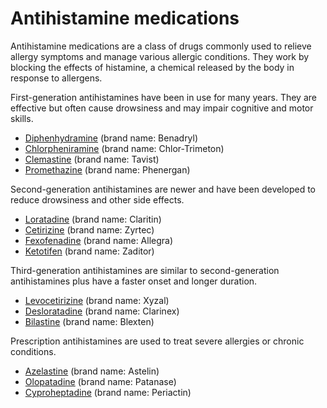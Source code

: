 [//]: # (
source: gpt-3 + jph editing
tags: antihistamines
)

# Antihistamine medications

Antihistamine medications are a class of drugs commonly used to relieve allergy symptoms and manage various allergic conditions. They work by blocking the effects of histamine, a chemical released by the body in response to allergens.

First-generation antihistamines have been in use for many years. They are effective but often cause drowsiness and may impair cognitive and motor skills.

* [Diphenhydramine](../diphenhydramine/) (brand name: Benadryl)
* [Chlorpheniramine](../chlorpheniramine/) (brand name: Chlor-Trimeton)
* [Clemastine](../clemastine/) (brand name: Tavist)
* [Promethazine](../promethazine/) (brand name: Phenergan)

Second-generation antihistamines are newer and have been developed to reduce drowsiness and other side effects.

* [Loratadine](../loratadine/) (brand name: Claritin)
* [Cetirizine](../cetirizine/) (brand name: Zyrtec)
* [Fexofenadine](../fexofenadine/) (brand name: Allegra)
* [Ketotifen](../ketotifen/) (brand name: Zaditor)

Third-generation antihistamines are similar to second-generation antihistamines plus have a faster onset and longer duration.

* [Levocetirizine](../levocetirizine/) (brand name: Xyzal)
* [Desloratadine](../desloratadine/) (brand name: Clarinex)
* [Bilastine](../bilastine/) (brand name: Blexten)

Prescription antihistamines are used to treat severe allergies or chronic conditions.

* [Azelastine](../azelastine/) (brand name: Astelin)
* [Olopatadine](../olopatadine/) (brand name: Patanase)
* [Cyproheptadine](../cyproheptadine/) (brand name: Periactin)
